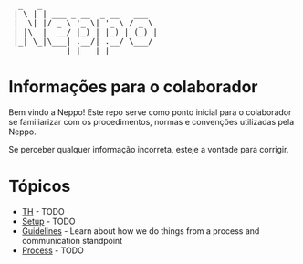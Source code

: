 <pre>
  _   _                        
 | \ | | ___ _ __  _ __   ___  
 |  \| |/ _ \ '_ \| '_ \ / _ \ 
 | |\  |  __/ |_) | |_) | (_) |
 |_| \_|\___| .__/| .__/ \___/ 
            |_|   |_|          
</pre>

Informações para o colaborador
============

Bem vindo a Neppo! Este repo serve como ponto inicial para o colaborador se familiarizar com os procedimentos, normas e convenções utilizadas pela Neppo. 

Se perceber qualquer informação incorreta, esteje a vontade para corrigir.

Tópicos
============

* [TH](TH.md) - TODO
* [Setup](Setup.md) - TODO
* [Guidelines](GuideLines.md) - Learn about how we do things from a process and communication standpoint
* [Process](Process.md) - TODO
